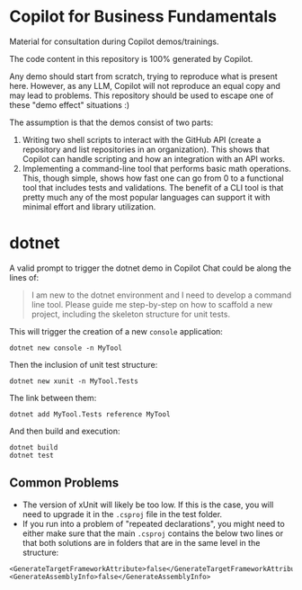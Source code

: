 # Copilot for Business Fundamentals

Material for consultation during Copilot demos/trainings.

The code content in this repository is 100% generated by Copilot.

Any demo should start from scratch, trying to reproduce what is present here. However, as any LLM, Copilot will not reproduce an equal copy and may lead to problems. This repository should be used to escape one of these "demo effect" situations :)

The assumption is that the demos consist of two parts:

1. Writing two shell scripts to interact with the GitHub API (create a repository and list repositories in an organization). This shows that Copilot can handle scripting and how an integration with an API works.
2. Implementing a command-line tool that performs basic math operations. This, though simple, shows how fast one can go from 0 to a functional tool that includes tests and validations. The benefit of a CLI tool is that pretty much any of the most popular languages can support it with minimal effort and library utilization.

# dotnet

A valid prompt to trigger the dotnet demo in Copilot Chat could be along the lines of:

> I am new to the dotnet environment and I need to develop a command line tool. Please guide me step-by-step on how to scaffold a new project, including the skeleton structure for unit tests.

This will trigger the creation of a new `console` application:

`dotnet new console -n MyTool`

Then the inclusion of unit test structure:

`dotnet new xunit -n MyTool.Tests`

The link between them:

`dotnet add MyTool.Tests reference MyTool`

And then build and execution: 

```
dotnet build
dotnet test
```

## Common Problems

- The version of xUnit will likely be too low. If this is the case, you will need to upgrade it in the `.csproj` file in the test folder.
- If you run into a problem of "repeated declarations", you might need to either make sure that the main `.csproj` contains the below two lines or that both solutions are in folders that are in the same level in the structure:

```
<GenerateTargetFrameworkAttribute>false</GenerateTargetFrameworkAttribute>
<GenerateAssemblyInfo>false</GenerateAssemblyInfo>
```
